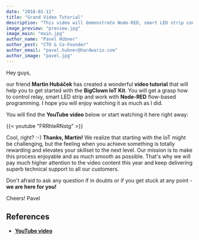 ```yaml
---
date: "2018-01-11"
title: "Grand Video Tutorial"
description: "This video will demonstrate Node-RED, smart LED strip control and much more..."
image_preview: "preview.jpg"
image_main: "main.jpg"
author_name: "Pavel Hübner"
author_post: "CTO & Co-Founder"
author_email: "pavel.hubner@hardwario.com"
author_image: "pavel.jpg"
---
```


Hey guys,

our friend **Martin Hubáček** has created a wonderful **video tutorial** that will help you to get started with the **BigClown IoT Kit**. You will get a grasp how to control relay, smart LED strip and work with **Node-RED** flow-based programming. I hope you will enjoy watching it as much as I did.

You will find the **YouTube video** below or start watching it here right away:

{{< youtube "FRRhleRNstg" >}}

Cool, right? :-) **Thanks, Martin!** We realize that starting with the IoT might be challenging, but the feeling when you achieve something is totally rewarding and elevates your skillset to the next level. Our mission is to make this process enjoyable and as much smooth as possible. That's why we will pay much higher attention to the video content this year and keep delivering superb technical support to all our customers.

Don't afraid to ask any question if in doubts or if you get stuck at any point - **we are here for you!**

Cheers! Pavel

## References

* [**YouTube video**](https://youtu.be/FRRhleRNstg)
